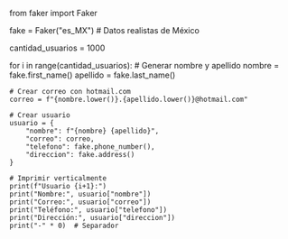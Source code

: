 from faker import Faker

fake = Faker("es_MX")  # Datos realistas de México

cantidad_usuarios = 1000

for i in range(cantidad_usuarios):
    # Generar nombre y apellido
    nombre = fake.first_name()
    apellido = fake.last_name()
    
    # Crear correo con hotmail.com
    correo = f"{nombre.lower()}.{apellido.lower()}@hotmail.com"
    
    # Crear usuario
    usuario = {
        "nombre": f"{nombre} {apellido}",
        "correo": correo,
        "telefono": fake.phone_number(),
        "direccion": fake.address()
    }
    
    # Imprimir verticalmente
    print(f"Usuario {i+1}:")
    print("Nombre:", usuario["nombre"])
    print("Correo:", usuario["correo"])
    print("Teléfono:", usuario["telefono"])
    print("Dirección:", usuario["direccion"])
    print("-" * 0)  # Separador

    
